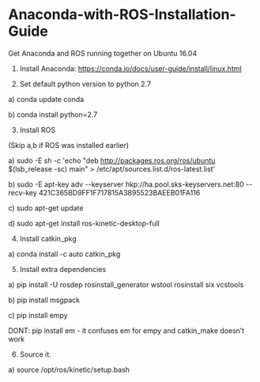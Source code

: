 # Anaconda-with-ROS-Installation-Guide
Get Anaconda and ROS running together on Ubuntu 16.04

1) Install Anaconda: https://conda.io/docs/user-guide/install/linux.html

2) Set default python version to python 2.7

  a) conda update conda

  b) conda install python=2.7

3) Install ROS

  (Skip a,b if ROS was installed earlier)

  a) sudo -E sh -c 'echo "deb http://packages.ros.org/ros/ubuntu $(lsb_release -sc) main" > /etc/apt/sources.list.d/ros-latest.list'

  b) sudo -E apt-key adv --keyserver hkp://ha.pool.sks-keyservers.net:80 --recv-key 421C365BD9FF1F717815A3895523BAEEB01FA116

  c) sudo apt-get update

d) sudo apt-get install ros-kinetic-desktop-full

4) Install catkin_pkg

a) conda install -c auto catkin_pkg 

5) Install extra dependencies

a) pip install -U rosdep rosinstall_generator wstool rosinstall six vcstools

b) pip install msgpack

c) pip install empy

DONT: pip install em - it confuses em for empy and catkin_make doesn’t work

6) Source it:

a) source /opt/ros/kinetic/setup.bash
